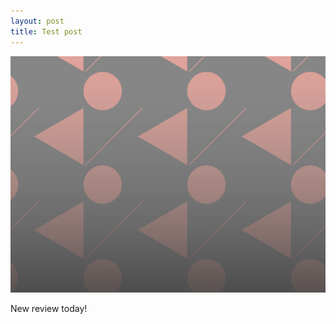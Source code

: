 ```yaml
---
layout: post
title: Test post
---
```


![My screenshot](/img/sample_feature_img_2.png)

New review today!
